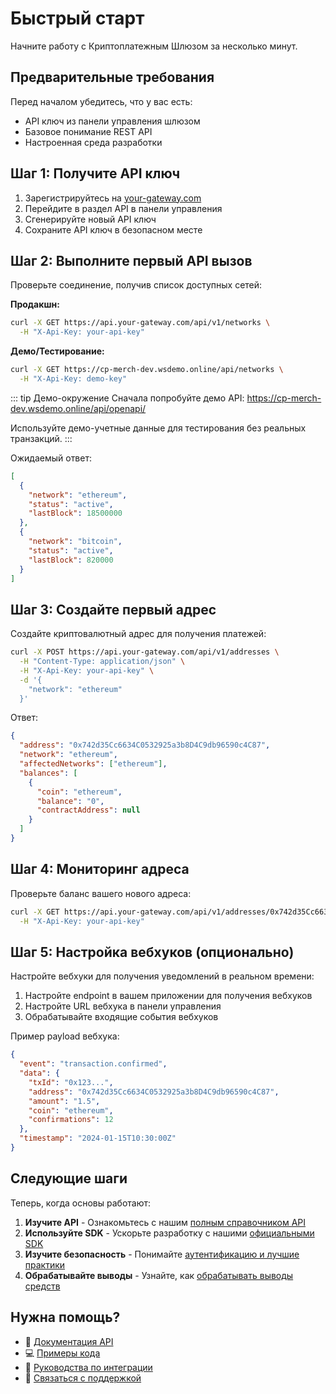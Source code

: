 # Быстрый старт

Начните работу с Криптоплатежным Шлюзом за несколько минут.

## Предварительные требования

Перед началом убедитесь, что у вас есть:

- API ключ из панели управления шлюзом
- Базовое понимание REST API
- Настроенная среда разработки

## Шаг 1: Получите API ключ

1. Зарегистрируйтесь на [your-gateway.com](https://your-gateway.com)
2. Перейдите в раздел API в панели управления
3. Сгенерируйте новый API ключ
4. Сохраните API ключ в безопасном месте

## Шаг 2: Выполните первый API вызов

Проверьте соединение, получив список доступных сетей:

**Продакшн:**
```bash
curl -X GET https://api.your-gateway.com/api/v1/networks \
  -H "X-Api-Key: your-api-key"
```

**Демо/Тестирование:**
```bash
curl -X GET https://cp-merch-dev.wsdemo.online/api/networks \
  -H "X-Api-Key: demo-key"
```

::: tip Демо-окружение
Сначала попробуйте демо API: https://cp-merch-dev.wsdemo.online/api/openapi/

Используйте демо-учетные данные для тестирования без реальных транзакций.
:::

Ожидаемый ответ:
```json
[
  {
    "network": "ethereum",
    "status": "active",
    "lastBlock": 18500000
  },
  {
    "network": "bitcoin", 
    "status": "active",
    "lastBlock": 820000
  }
]
```

## Шаг 3: Создайте первый адрес

Создайте криптовалютный адрес для получения платежей:

```bash
curl -X POST https://api.your-gateway.com/api/v1/addresses \
  -H "Content-Type: application/json" \
  -H "X-Api-Key: your-api-key" \
  -d '{
    "network": "ethereum"
  }'
```

Ответ:
```json
{
  "address": "0x742d35Cc6634C0532925a3b8D4C9db96590c4C87",
  "network": "ethereum",
  "affectedNetworks": ["ethereum"],
  "balances": [
    {
      "coin": "ethereum",
      "balance": "0",
      "contractAddress": null
    }
  ]
}
```

## Шаг 4: Мониторинг адреса

Проверьте баланс вашего нового адреса:

```bash
curl -X GET https://api.your-gateway.com/api/v1/addresses/0x742d35Cc6634C0532925a3b8D4C9db96590c4C87 \
  -H "X-Api-Key: your-api-key"
```

## Шаг 5: Настройка вебхуков (опционально)

Настройте вебхуки для получения уведомлений в реальном времени:

1. Настройте endpoint в вашем приложении для получения вебхуков
2. Настройте URL вебхука в панели управления
3. Обрабатывайте входящие события вебхуков

Пример payload вебхука:
```json
{
  "event": "transaction.confirmed",
  "data": {
    "txId": "0x123...",
    "address": "0x742d35Cc6634C0532925a3b8D4C9db96590c4C87",
    "amount": "1.5",
    "coin": "ethereum",
    "confirmations": 12
  },
  "timestamp": "2024-01-15T10:30:00Z"
}
```

## Следующие шаги

Теперь, когда основы работают:

1. **Изучите API** - Ознакомьтесь с нашим [полным справочником API](../api/overview.md)
2. **Используйте SDK** - Ускорьте разработку с нашими [официальными SDK](../integration/getting-started.md)
3. **Изучите безопасность** - Понимайте [аутентификацию и лучшие практики](../api/authentication.md)
4. **Обрабатывайте выводы** - Узнайте, как [обрабатывать выводы средств](../api/withdrawals.md)

## Нужна помощь?

- 📖 [Документация API](../api/overview.md)
- 💻 [Примеры кода](../examples/basic-usage.md)
- 🔧 [Руководства по интеграции](../integration/getting-started.md)
- 📧 [Связаться с поддержкой](mailto:support@your-gateway.com) 